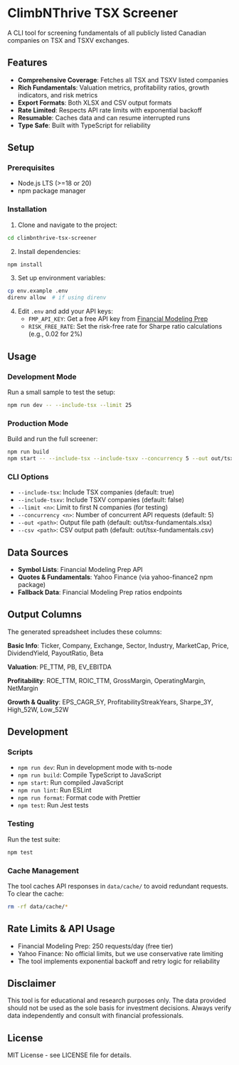 # ClimbNThrive TSX Screener

A CLI tool for screening fundamentals of all publicly listed Canadian companies on TSX and TSXV exchanges.

## Features

- **Comprehensive Coverage**: Fetches all TSX and TSXV listed companies
- **Rich Fundamentals**: Valuation metrics, profitability ratios, growth indicators, and risk metrics
- **Export Formats**: Both XLSX and CSV output formats
- **Rate Limited**: Respects API rate limits with exponential backoff
- **Resumable**: Caches data and can resume interrupted runs
- **Type Safe**: Built with TypeScript for reliability

## Setup

### Prerequisites

- Node.js LTS (>=18 or 20)
- npm package manager

### Installation

1. Clone and navigate to the project:
```bash
cd climbnthrive-tsx-screener
```

2. Install dependencies:
```bash
npm install
```

3. Set up environment variables:
```bash
cp env.example .env
direnv allow  # if using direnv
```

4. Edit `.env` and add your API keys:
   - `FMP_API_KEY`: Get a free API key from [Financial Modeling Prep](https://financialmodelingprep.com/developer/docs)
   - `RISK_FREE_RATE`: Set the risk-free rate for Sharpe ratio calculations (e.g., 0.02 for 2%)

## Usage

### Development Mode

Run a small sample to test the setup:
```bash
npm run dev -- --include-tsx --limit 25
```

### Production Mode

Build and run the full screener:
```bash
npm run build
npm start -- --include-tsx --include-tsxv --concurrency 5 --out out/tsx.xlsx
```

### CLI Options

- `--include-tsx`: Include TSX companies (default: true)
- `--include-tsxv`: Include TSXV companies (default: false)  
- `--limit <n>`: Limit to first N companies (for testing)
- `--concurrency <n>`: Number of concurrent API requests (default: 5)
- `--out <path>`: Output file path (default: out/tsx-fundamentals.xlsx)
- `--csv <path>`: CSV output path (default: out/tsx-fundamentals.csv)

## Data Sources

- **Symbol Lists**: Financial Modeling Prep API
- **Quotes & Fundamentals**: Yahoo Finance (via yahoo-finance2 npm package)
- **Fallback Data**: Financial Modeling Prep ratios endpoints

## Output Columns

The generated spreadsheet includes these columns:

**Basic Info**: Ticker, Company, Exchange, Sector, Industry, MarketCap, Price, DividendYield, PayoutRatio, Beta

**Valuation**: PE_TTM, PB, EV_EBITDA

**Profitability**: ROE_TTM, ROIC_TTM, GrossMargin, OperatingMargin, NetMargin

**Growth & Quality**: EPS_CAGR_5Y, ProfitabilityStreakYears, Sharpe_3Y, High_52W, Low_52W

## Development

### Scripts

- `npm run dev`: Run in development mode with ts-node
- `npm run build`: Compile TypeScript to JavaScript
- `npm start`: Run compiled JavaScript
- `npm run lint`: Run ESLint
- `npm run format`: Format code with Prettier
- `npm test`: Run Jest tests

### Testing

Run the test suite:
```bash
npm test
```

### Cache Management

The tool caches API responses in `data/cache/` to avoid redundant requests. To clear the cache:
```bash
rm -rf data/cache/*
```

## Rate Limits & API Usage

- Financial Modeling Prep: 250 requests/day (free tier)
- Yahoo Finance: No official limits, but we use conservative rate limiting
- The tool implements exponential backoff and retry logic for reliability

## Disclaimer

This tool is for educational and research purposes only. The data provided should not be used as the sole basis for investment decisions. Always verify data independently and consult with financial professionals.

## License

MIT License - see LICENSE file for details.
